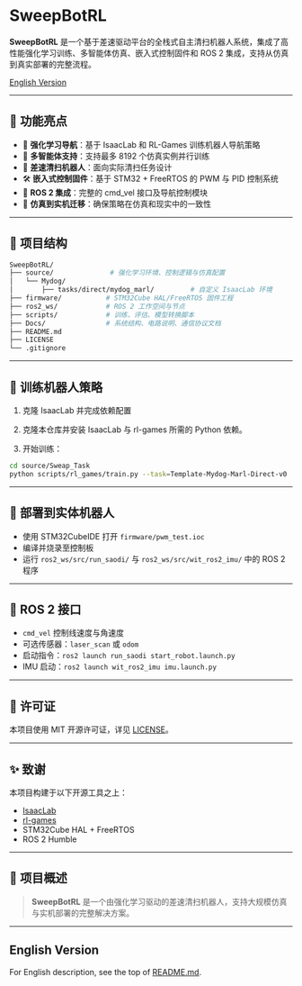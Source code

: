 # SweepBotRL

**SweepBotRL** 是一个基于差速驱动平台的全栈式自主清扫机器人系统，集成了高性能强化学习训练、多智能体仿真、嵌入式控制固件和 ROS 2 集成，支持从仿真到真实部署的完整流程。

[English Version](./README.md#english-version)

---

## 🚀 功能亮点

- 🧠 **强化学习导航**：基于 IsaacLab 和 RL-Games 训练机器人导航策略
- 🔁 **多智能体支持**：支持最多 8192 个仿真实例并行训练
- 🤖 **差速清扫机器人**：面向实际清扫任务设计
- 🛠️ **嵌入式控制固件**：基于 STM32 + FreeRTOS 的 PWM 与 PID 控制系统
- 🧭 **ROS 2 集成**：完整的 cmd_vel 接口及导航控制模块
- 🧪 **仿真到实机迁移**：确保策略在仿真和现实中的一致性

---

## 📁 项目结构

```bash
SweepBotRL/
├── source/              # 强化学习环境、控制逻辑与仿真配置
│   └── Mydog/
│       ├── tasks/direct/mydog_marl/         # 自定义 IsaacLab 环境
├── firmware/           # STM32Cube HAL/FreeRTOS 固件工程
├── ros2_ws/            # ROS 2 工作空间与节点
├── scripts/            # 训练、评估、模型转换脚本
├── Docs/               # 系统结构、电路说明、通信协议文档
├── README.md
├── LICENSE
└── .gitignore
```

---

## 🧠 训练机器人策略

1. 克隆 IsaacLab 并完成依赖配置  
2. 克隆本仓库并安装 IsaacLab 与 rl-games 所需的 Python 依赖。

3. 开始训练：

```bash
cd source/Sweap_Task
python scripts/rl_games/train.py --task=Template-Mydog-Marl-Direct-v0
```

---

## 🤖 部署到实体机器人

- 使用 STM32CubeIDE 打开 `firmware/pwm_test.ioc`
- 编译并烧录至控制板
- 运行 `ros2_ws/src/run_saodi/` 与 `ros2_ws/src/wit_ros2_imu/` 中的 ROS 2 程序

---

## 📡 ROS 2 接口

- `cmd_vel` 控制线速度与角速度  
- 可选传感器：`laser_scan` 或 `odom`  
- 启动指令：`ros2 launch run_saodi start_robot.launch.py`
- IMU 启动：`ros2 launch wit_ros2_imu imu.launch.py`

---

## 📄 许可证

本项目使用 MIT 开源许可证，详见 [LICENSE](./LICENSE)。

---

## ✨ 致谢

本项目构建于以下开源工具之上：
- [IsaacLab](https://github.com/NVIDIA-Omniverse/IsaacLab)
- [rl-games](https://github.com/Denys88/rl_games)
- STM32Cube HAL + FreeRTOS
- ROS 2 Humble

---

## 🔗 项目概述

> **SweepBotRL** 是一个由强化学习驱动的差速清扫机器人，支持大规模仿真与实机部署的完整解决方案。

---

## English Version

For English description, see the top of [README.md](./README.md#sweepbotrl).
